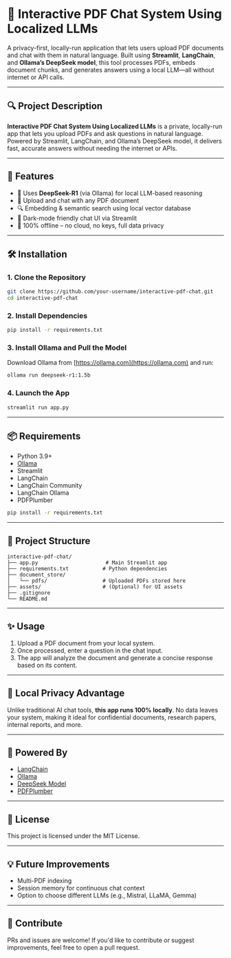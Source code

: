 # 🤖 Interactive PDF Chat System Using Localized LLMs

A privacy-first, locally-run application that lets users upload PDF documents and chat with them in natural language. Built using **Streamlit**, **LangChain**, and **Ollama’s DeepSeek model**, this tool processes PDFs, embeds document chunks, and generates answers using a local LLM—all without internet or API calls.

---

## 🔍 Project Description

**Interactive PDF Chat System Using Localized LLMs** is a private, locally-run app that lets you upload PDFs and ask questions in natural language. Powered by Streamlit, LangChain, and Ollama’s DeepSeek model, it delivers fast, accurate answers without needing the internet or APIs.

---

## 🚀 Features

- 🧠 Uses **DeepSeek-R1** (via Ollama) for local LLM-based reasoning  
- 📄 Upload and chat with any PDF document  
- 🔍 Embedding & semantic search using local vector database  
- 🖤 Dark-mode friendly chat UI via Streamlit  
- 🔐 100% offline – no cloud, no keys, full data privacy  

---

## 🛠️ Installation

### 1. Clone the Repository
```bash
git clone https://github.com/your-username/interactive-pdf-chat.git
cd interactive-pdf-chat
```

### 2. Install Dependencies
```bash
pip install -r requirements.txt
```

### 3. Install Ollama and Pull the Model
Download Ollama from [https://ollama.com](https://ollama.com) and run:
```bash
ollama run deepseek-r1:1.5b
```

### 4. Launch the App
```bash
streamlit run app.py
```

---

## 📦 Requirements

- Python 3.9+
- [Ollama](https://ollama.com)
- Streamlit
- LangChain
- LangChain Community
- LangChain Ollama
- PDFPlumber

```bash
pip install -r requirements.txt
```

---

## 📁 Project Structure

```
interactive-pdf-chat/
├── app.py                      # Main Streamlit app
├── requirements.txt           # Python dependencies
├── document_store/
│   └── pdfs/                  # Uploaded PDFs stored here
├── assets/                    # (Optional) for UI assets
├── .gitignore
└── README.md
```

---

## ✨ Usage

1. Upload a PDF document from your local system.  
2. Once processed, enter a question in the chat input.  
3. The app will analyze the document and generate a concise response based on its content.

---

## 🔐 Local Privacy Advantage

Unlike traditional AI chat tools, **this app runs 100% locally**. No data leaves your system, making it ideal for confidential documents, research papers, internal reports, and more.

---

## 🧠 Powered By

- [LangChain](https://github.com/langchain-ai/langchain)  
- [Ollama](https://ollama.com/)  
- [DeepSeek Model](https://www.deepseek.com/)  
- [PDFPlumber](https://github.com/jsvine/pdfplumber)  

---

## 📄 License

This project is licensed under the MIT License.

---

## 💡 Future Improvements

- Multi-PDF indexing  
- Session memory for continuous chat context  
- Option to choose different LLMs (e.g., Mistral, LLaMA, Gemma)

---

## 🙌 Contribute

PRs and issues are welcome! If you'd like to contribute or suggest improvements, feel free to open a pull request.
